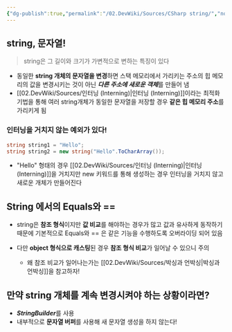 ```yaml
---
{"dg-publish":true,"permalink":"/02.DevWiki/Sources/CSharp string/","noteIcon":"","created":"2024-10-24T10:59:36.000+09:00","updated":"2025-08-05T11:50:00.127+09:00"}
---
```


## string, 문자열!

> string은 그 길이와 크기가 가변적으로 변하는 특징이 있다

* 동일한 **string 개체의 문자열을 변경**하면 스택 메모리에서 가리키는 주소의 힙 메모리의 값을 변경시키는 것이 아닌 ***다른 주소에 새로운 객체***를 만들어 냄 
* [[02.DevWiki/Sources/인터닝 (Interning)\|인터닝 (Interning)]]이라는 최적화 기법을 통해 여러 string개체가 동일한 문자열을 저장할 경우 **같은 힙 메모리 주소**를 가리키게 됨

### 인터닝을 거치지 않는 예외가 있다!
``` C#
string string1 = "Hello"; 
string string2 = new string("Hello".ToCharArray());
```
* "Hello" 형태의 경우 [[02.DevWiki/Sources/인터닝 (Interning)\|인터닝 (Interning)]]을 거치지만 new 키워드를 통해 생성하는 경우 인터닝을 거치지 않고 새로운 개체가 만들어진다
## String 에서의 Equals와 ==
* string은 **참조 형식**이지만 **값 비교**를 해야하는 경우가 많고 값과 유사하게 동작하기 때문에 기본적으로 Equals와 == 은 같은 기능을 수행하도록 오버라이딩 되어 있음

* 다만 **object 형식으로 캐스팅**된 경우 **참조 형식 비교**가 일어날 수 있으니 주의
	* 왜 참조 비교가 일어나는가는 [[02.DevWiki/Sources/박싱과 언박싱\|박싱과 언박싱]]을 참고하자!
## 만약 string 개체를 계속 변경시켜야 하는 상황이라면?
* ***StringBuilder***를 사용
* 내부적으로 **문자열 버퍼**를 사용해 새 문자열 생성을 하지 않는다!

